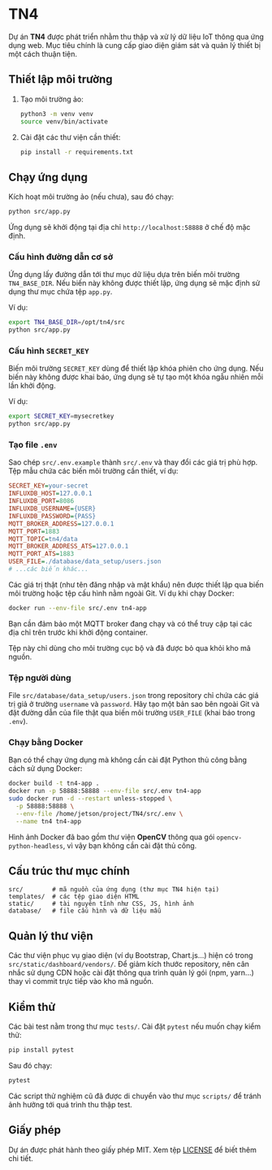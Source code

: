 # TN4

Dự án **TN4** được phát triển nhằm thu thập và xử lý dữ liệu IoT thông qua ứng dụng web. Mục tiêu chính là cung cấp giao diện giám sát và quản lý thiết bị một cách thuận tiện.

## Thiết lập môi trường

1. Tạo môi trường ảo:
   ```bash
   python3 -m venv venv
   source venv/bin/activate
   ```
2. Cài đặt các thư viện cần thiết:
   ```bash
   pip install -r requirements.txt
   ```

## Chạy ứng dụng

Kích hoạt môi trường ảo (nếu chưa), sau đó chạy:
```bash
python src/app.py
```
Ứng dụng sẽ khởi động tại địa chỉ `http://localhost:58888` ở chế độ mặc định.

### Cấu hình đường dẫn cơ sở

Ứng dụng lấy đường dẫn tới thư mục dữ liệu dựa trên biến môi trường
`TN4_BASE_DIR`. Nếu biến này không được thiết lập, ứng dụng sẽ mặc định sử
dụng thư mục chứa tệp `app.py`.

Ví dụ:

```bash
export TN4_BASE_DIR=/opt/tn4/src
python src/app.py
```

### Cấu hình `SECRET_KEY`

Biến môi trường `SECRET_KEY` dùng để thiết lập khóa phiên cho ứng dụng.
Nếu biến này không được khai báo, ứng dụng sẽ tự tạo một khóa ngẫu nhiên
mỗi lần khởi động.

Ví dụ:

```bash
export SECRET_KEY=mysecretkey
python src/app.py
```

### Tạo file `.env`

Sao chép `src/.env.example` thành `src/.env` và thay đổi các giá trị phù hợp.
Tệp mẫu chứa các biến môi trường cần thiết, ví dụ:

```ini
SECRET_KEY=your-secret
INFLUXDB_HOST=127.0.0.1
INFLUXDB_PORT=8086
INFLUXDB_USERNAME={USER}
INFLUXDB_PASSWORD={PASS}
MQTT_BROKER_ADDRESS=127.0.0.1
MQTT_PORT=1883
MQTT_TOPIC=tn4/data
MQTT_BROKER_ADDRESS_ATS=127.0.0.1
MQTT_PORT_ATS=1883
USER_FILE=./database/data_setup/users.json
# ...các biến khác...
```

Các giá trị thật (như tên đăng nhập và mật khẩu) nên được thiết lập qua biến
môi trường hoặc tệp cấu hình nằm ngoài Git. Ví dụ khi chạy Docker:

```bash
docker run --env-file src/.env tn4-app
```

Bạn cần đảm bảo một MQTT broker đang chạy và có thể truy cập tại các địa chỉ trên trước khi khởi động container.

Tệp này chỉ dùng cho môi trường cục bộ và đã được bỏ qua khỏi kho mã nguồn.

### Tệp người dùng

File `src/database/data_setup/users.json` trong repository chỉ chứa các giá trị
giả ở trường `username` và `password`. Hãy tạo một bản sao bên ngoài Git và đặt
đường dẫn của file thật qua biến môi trường `USER_FILE` (khai báo trong `.env`).

### Chạy bằng Docker

Bạn có thể chạy ứng dụng mà không cần cài đặt Python thủ công bằng cách sử dụng Docker:

```bash
docker build -t tn4-app .
docker run -p 58888:58888 --env-file src/.env tn4-app
sudo docker run -d --restart unless-stopped \
  -p 58888:58888 \
  --env-file /home/jetson/project/TN4/src/.env \
  --name tn4 tn4-app

```
Hình ảnh Docker đã bao gồm thư viện **OpenCV** thông qua gói
`opencv-python-headless`, vì vậy bạn không cần cài đặt thủ công.

## Cấu trúc thư mục chính

```
src/        # mã nguồn của ứng dụng (thư mục TN4 hiện tại)
templates/  # các tệp giao diện HTML
static/     # tài nguyên tĩnh như CSS, JS, hình ảnh
database/   # file cấu hình và dữ liệu mẫu
```

## Quản lý thư viện

Các thư viện phục vụ giao diện (ví dụ Bootstrap, Chart.js...) hiện có trong
`src/static/dashboard/vendors/`. Để giảm kích thước repository, nên cân nhắc sử
dụng CDN hoặc cài đặt thông qua trình quản lý gói (npm, yarn...) thay vì commit
trực tiếp vào kho mã nguồn.
## Kiểm thử

Các bài test nằm trong thư mục `tests/`. Cài đặt `pytest` nếu muốn chạy kiểm thử:

```bash
pip install pytest
```

Sau đó chạy:

```bash
pytest
```

Các script thử nghiệm cũ đã được di chuyển vào thư mục `scripts/` để tránh ảnh hưởng tới quá trình thu thập test.

## Giấy phép

Dự án được phát hành theo giấy phép MIT. Xem tệp [LICENSE](LICENSE) để biết thêm chi tiết.
